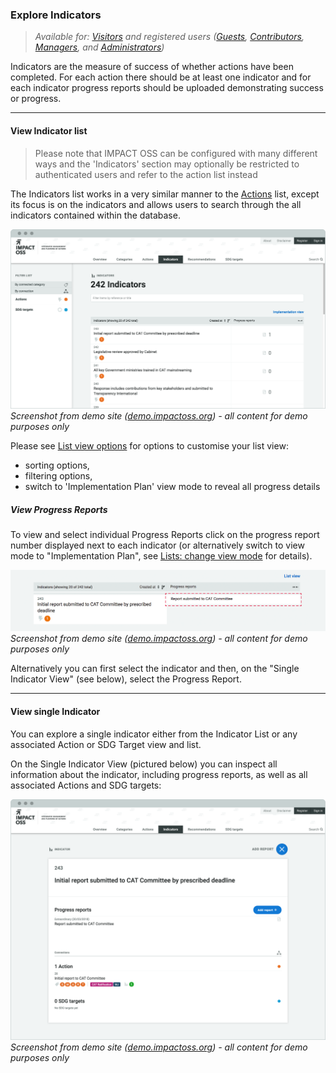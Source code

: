 ### Explore Indicators

> _Available for: [Visitors](/visitors/visitor.md) and registered users ([Guests](/guests/guest.md), [Contributors](/contributors/contributor.md), [Managers](/managers/manager.md), and [Administrators](/admins/admin.md))_

Indicators are the measure of success of whether actions have been completed. For each action there should be at least one indicator and for each indicator progress reports should be uploaded demonstrating success or progress.

---

#### View Indicator list

> Please note that IMPACT OSS can be configured with many different ways and the 'Indicators' section may optionally be restricted to authenticated users and refer to the action list instead

The Indicators list works in a very similar manner to the [Actions](/visitors/actions.md) list, except its focus is on the indicators and allows users to search through the all indicators contained within the database.

![](/assets/v-indicators.png)
_Screenshot from demo site ([demo.impactoss.org](https://demo.impactoss.org)) - all content for demo purposes only_

Please see [List view options](/visitors/lists.md) for options to customise your list view:
* sorting options,
* filtering options,
* switch to 'Implementation Plan' view mode to reveal all progress details

##### View Progress Reports

To view and select individual Progress Reports click on the progress report number displayed next to each indicator (or alternatively switch to view mode to "Implementation Plan", see [Lists: change view mode](/visitors/lists-mode.md) for details).

![](/assets/v-progress-report.png)
_Screenshot from demo site ([demo.impactoss.org](https://demo.impactoss.org)) - all content for demo purposes only_

Alternatively you can first select the indicator and then, on the "Single Indicator View" (see below), select the Progress Report.

---

#### View single Indicator

You can explore a single indicator either from the Indicator List or any associated Action or SDG Target view and list.

On the Single Indicator View (pictured below) you can inspect all information about the indicator, including progress reports, as well as all associated Actions and SDG targets:

![](/assets/v-indicator-single.png)
_Screenshot from demo site ([demo.impactoss.org](https://demo.impactoss.org)) - all content for demo purposes only_
